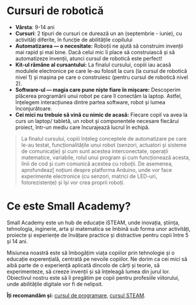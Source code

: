 # Cursuri de robotică

- **Vârsta**: 9-14 ani
- **Cursuri**: 2 tipuri de cursuri ce durează un an (septembrie - iunie), cu activități diferite, în funcție de abilitățile copilului
- **Automatizarea — o necesitate:** Roboții ne ajută să construim invenții mai rapid și mai bine. Dacă celui mic îi place să construiască și să automatizeze invenții, atunci cursul de robotică este perfect!
- **Kit-ul rămâne al cursantului:** La finalul cursului, copiii iau acasă modulele electronice pe care le-au folosit la curs (la cursul de robotică nivel 1) și mașina pe care o construiesc (pentru cursul de robotică nivel 2).
- **Software-ul — magia care pune niște fiare în mișcare:** Descoperim plăcerea programării unui robot pe care îl conectăm la laptop. Astfel, înțelegem interacțiunea dintre partea software, robot și lumea înconjurătoare.
- **Cei mici nu trebuie să vină cu nimic de acasă:** Fiecare copil va avea la curs un laptop/ tabletă, un robot și componentele necesare fiecărui proiect, într-un mediu care încurajează lucrul în echipă.

> La finalul cursului, copiii înțeleg conceptele de automatizare pe care le-au testat, funcționalitățile unui robot (senzori, actuatori și sisteme de comunicație) și cum sunt acestea interconectate, operații matematice, variabile, rolul unui program și cum funcționează acesta, linii de cod și cum comunică acestea cu roboții. De asemenea, aprofundeaz[ noțiuni despre platforma Arduino, unde vor face experimente electronice (cu senzori, matrici de LED-uri, fotorezistențe) și își vor crea proprii roboți.


# Ce este Small Academy?

Small Academy este un hub de educație iSTEAM, unde inovația, știința, tehnologia, inginerie, arta și matematica se îmbină sub forma unor activități, proiecte și experiențe de învățare practice și distractive pentru copii între 5 și 14 ani.

Misiunea noastră este să îmbogățim viața copiilor prin tehnologie și o educație experențială, centrată pe nevoile copiilor. Ne dorim ca cei mici să aibă parte de o experiență aplicată dincolo de cărți și teorie, să experimenteze, să creeze invenții și să înțeleagă lumea din jurul lor. Obiectivul nostru este să îi pregătim pe copii pentru profesiile viitorului, unde abilitățile digitale vor fi de nelipsit.

**Îți recomandăm și:** [cursul de programare](https://github.com/SmallAcademy/curs-programare), [cursul STEAM](https://github.com/SmallAcademy/curs-tehnologie-STEAM).

